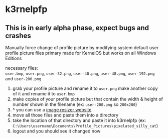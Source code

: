 # k3rnelpfp
## This is in early alpha phase, expect bugs and crashes
Manually force change of profile picture by modifying system default user profile picture files primary made for KernelOS but works on all Windows Editions

necessary files:  
‎ `user.bmp`, `user.png`, `user-32.png`, `user-40.png`, `user-48.png`, `user-192.png` and `user-200.png`

1. grab your profile picture and rename it to `user.png` make another copy of it and rename it to `user.bmp`
2. make copies of your profile picture but that contain the width & height of number shown in the filename (ex: `user-200.png` so `200x200`)
3. **^** you can use a [image resizer website](https://retoucher.online/image-resizer)
4. move all those files and paste them into a directory
5. take the location of that directory and paste it into k3rnelpfp  (ex: `C:\Users\username\Documents\Profile_Pictures\pixelated_silly_cat`)
6. logout and you should see it changed now
